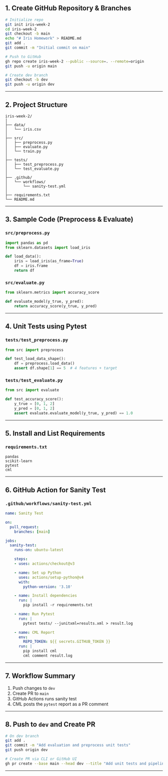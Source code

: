 
## 1. **Create GitHub Repository & Branches**

```bash
# Initialize repo
git init iris-week-2
cd iris-week-2
git checkout -b main
echo "# Iris Homework" > README.md
git add .
git commit -m "Initial commit on main"

# Push to GitHub
gh repo create iris-week-2 --public --source=. --remote=origin
git push -u origin main

# Create dev branch
git checkout -b dev
git push -u origin dev
```

---

## 2. **Project Structure**

```
iris-week-2/
│
├── data/
│   └── iris.csv
│
├── src/
│   ├── preprocess.py
│   ├── evaluate.py
│   └── train.py
│
├── tests/
│   ├── test_preprocess.py
│   └── test_evaluate.py
│
├── .github/
│   └── workflows/
│       └── sanity-test.yml
│
├── requirements.txt
└── README.md
```

---

## 3. **Sample Code (Preprocess & Evaluate)**

### `src/preprocess.py`

```python
import pandas as pd
from sklearn.datasets import load_iris

def load_data():
    iris = load_iris(as_frame=True)
    df = iris.frame
    return df
```

### `src/evaluate.py`

```python
from sklearn.metrics import accuracy_score

def evaluate_model(y_true, y_pred):
    return accuracy_score(y_true, y_pred)
```

---

## 4. **Unit Tests using Pytest**

### `tests/test_preprocess.py`

```python
from src import preprocess

def test_load_data_shape():
    df = preprocess.load_data()
    assert df.shape[1] == 5  # 4 features + target
```

### `tests/test_evaluate.py`

```python
from src import evaluate

def test_accuracy_score():
    y_true = [0, 1, 2]
    y_pred = [0, 1, 2]
    assert evaluate.evaluate_model(y_true, y_pred) == 1.0
```

---

## 5. **Install and List Requirements**

### `requirements.txt`

```
pandas
scikit-learn
pytest
cml
```

---

## 6. **GitHub Action for Sanity Test**

### `.github/workflows/sanity-test.yml`

```yaml
name: Sanity Test

on:
  pull_request:
    branches: [main]

jobs:
  sanity-test:
    runs-on: ubuntu-latest

    steps:
    - uses: actions/checkout@v3

    - name: Set up Python
      uses: actions/setup-python@v4
      with:
        python-version: '3.10'

    - name: Install dependencies
      run: |
        pip install -r requirements.txt

    - name: Run Pytest
      run: |
        pytest tests/ --junitxml=results.xml > result.log

    - name: CML Report
      env:
        REPO_TOKEN: ${{ secrets.GITHUB_TOKEN }}
      run: |
        pip install cml
        cml comment result.log
```

---

## 7. **Workflow Summary**

1. Push changes to `dev`
2. Create PR to `main`
3. GitHub Actions runs sanity test
4. CML posts the `pytest` report as a PR comment

---

## 8. **Push to `dev` and Create PR**

```bash
# On dev branch
git add .
git commit -m "Add evaluation and preprocess unit tests"
git push origin dev

# Create PR via CLI or GitHub UI
gh pr create --base main --head dev --title "Add unit tests and pipeline" --body "Includes pytest and CML pipeline."
```

---

